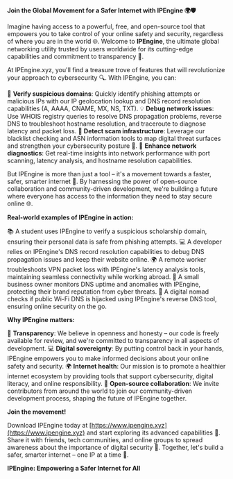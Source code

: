 **Join the Global Movement for a Safer Internet with IPEngine 🌍🛡️**

Imagine having access to a powerful, free, and open-source tool that empowers you to take control of your online safety and security, regardless of where you are in the world 🌐. Welcome to **IPEngine**, the ultimate global networking utility trusted by users worldwide for its cutting-edge capabilities and commitment to transparency 📡.

At IPEngine.xyz, you'll find a treasure trove of features that will revolutionize your approach to cybersecurity 🔍. With IPEngine, you can:

🔑 **Verify suspicious domains**: Quickly identify phishing attempts or malicious IPs with our IP geolocation lookup and DNS record resolution capabilities (A, AAAA, CNAME, MX, NS, TXT).
💡 **Debug network issues**: Use WHOIS registry queries to resolve DNS propagation problems, reverse DNS to troubleshoot hostname resolution, and traceroute to diagnose latency and packet loss.
🚨 **Detect scam infrastructure**: Leverage our blacklist checking and ASN information tools to map digital threat surfaces and strengthen your cybersecurity posture 🔐.
💬 **Enhance network diagnostics**: Get real-time insights into network performance with port scanning, latency analysis, and hostname resolution capabilities.

But IPEngine is more than just a tool – it's a movement towards a faster, safer, smarter internet 🚀. By harnessing the power of open-source collaboration and community-driven development, we're building a future where everyone has access to the information they need to stay secure online 🌐.

**Real-world examples of IPEngine in action:**

📚 A student uses IPEngine to verify a suspicious scholarship domain, ensuring their personal data is safe from phishing attempts.
💻 A developer relies on IPEngine's DNS record resolution capabilities to debug DNS propagation issues and keep their website online.
🌍 A remote worker troubleshoots VPN packet loss with IPEngine's latency analysis tools, maintaining seamless connectivity while working abroad.
💼 A small business owner monitors DNS uptime and anomalies with IPEngine, protecting their brand reputation from cyber threats.
🌴 A digital nomad checks if public Wi-Fi DNS is hijacked using IPEngine's reverse DNS tool, ensuring online security on the go.

**Why IPEngine matters:**

🌟 **Transparency**: We believe in openness and honesty – our code is freely available for review, and we're committed to transparency in all aspects of development.
💻 **Digital sovereignty**: By putting control back in your hands, IPEngine empowers you to make informed decisions about your online safety and security.
🌍 **Internet health**: Our mission is to promote a healthier internet ecosystem by providing tools that support cybersecurity, digital literacy, and online responsibility.
💬 **Open-source collaboration**: We invite contributors from around the world to join our community-driven development process, shaping the future of IPEngine together.

**Join the movement!**

Download IPEngine today at [https://www.ipengine.xyz](https://www.ipengine.xyz) and start exploring its advanced capabilities 📡. Share it with friends, tech communities, and online groups to spread awareness about the importance of digital security 🔐. Together, let's build a safer, smarter internet – one IP at a time 💪.

**IPEngine: Empowering a Safer Internet for All**